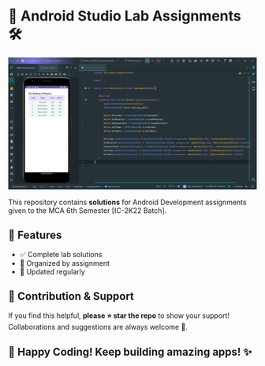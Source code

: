 # 📱 Android Studio Lab Assignments 🛠️  

![🌟 Preview](./image.png)  

This repository contains **solutions** for Android Development assignments given to the MCA 6th Semester [IC-2K22 Batch].  

## 🎯 Features

- ✅ Complete lab solutions  
- 📂 Organized by assignment  
- 🔄 Updated regularly  

## 🙌 Contribution & Support  

If you find this helpful, **please ⭐ star the repo** to show your support! Collaborations and suggestions are always welcome 🤝.  

## 🚀 **Happy Coding!** Keep building amazing apps! ✨
